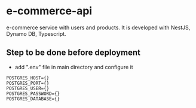 # e-commerce-api
e-commerce service with users and products. It is developed with NestJS, Dynamo DB, Typescript.

## Step to be done before deployment
- add ".env" file in main directory and configure it

```
POSTGRES_HOST={}
POSTGRES_PORT={}
POSTGRES_USER={}
POSTGRES_PASSWORD={}
POSTGRES_DATABASE={}
```
